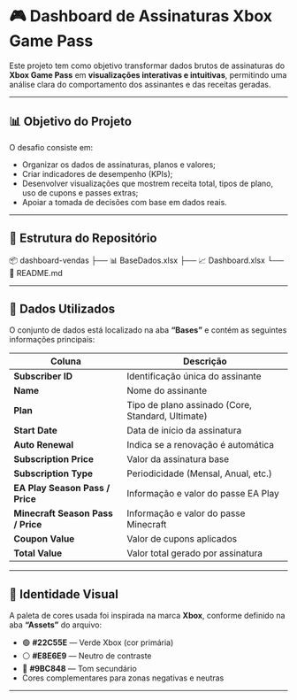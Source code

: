 # 🎮 Dashboard de Assinaturas Xbox Game Pass

Este projeto tem como objetivo transformar dados brutos de assinaturas do **Xbox Game Pass** em **visualizações interativas e intuitivas**, permitindo uma análise clara do comportamento dos assinantes e das receitas geradas.

---

## 📊 Objetivo do Projeto

O desafio consiste em:
- Organizar os dados de assinaturas, planos e valores;
- Criar indicadores de desempenho (KPIs);
- Desenvolver visualizações que mostrem receita total, tipos de plano, uso de cupons e passes extras;
- Apoiar a tomada de decisões com base em dados reais.

---

## 📁 Estrutura do Repositório
📦 dashboard-vendas
├── 📊 BaseDados.xlsx
├── 📈 Dashboard.xlsx
└── 📄 README.md




---

## 🧠 Dados Utilizados

O conjunto de dados está localizado na aba **“Bases”** e contém as seguintes informações principais:

| Coluna | Descrição |
|--------|------------|
| **Subscriber ID** | Identificação única do assinante |
| **Name** | Nome do assinante |
| **Plan** | Tipo de plano assinado (Core, Standard, Ultimate) |
| **Start Date** | Data de início da assinatura |
| **Auto Renewal** | Indica se a renovação é automática |
| **Subscription Price** | Valor da assinatura base |
| **Subscription Type** | Periodicidade (Mensal, Anual, etc.) |
| **EA Play Season Pass / Price** | Informação e valor do passe EA Play |
| **Minecraft Season Pass / Price** | Informação e valor do passe Minecraft |
| **Coupon Value** | Valor de cupons aplicados |
| **Total Value** | Valor total gerado por assinatura |

---

## 🎨 Identidade Visual

A paleta de cores usada foi inspirada na marca **Xbox**, conforme definido na aba **“Assets”** do arquivo:

- 🟢 **#22C55E** — Verde Xbox (cor primária)  
- ⚪ **#E8E6E9** — Neutro de contraste  
- 🔳 **#9BC848** — Tom secundário  
- Cores complementares para zonas negativas e neutras  

---

 

